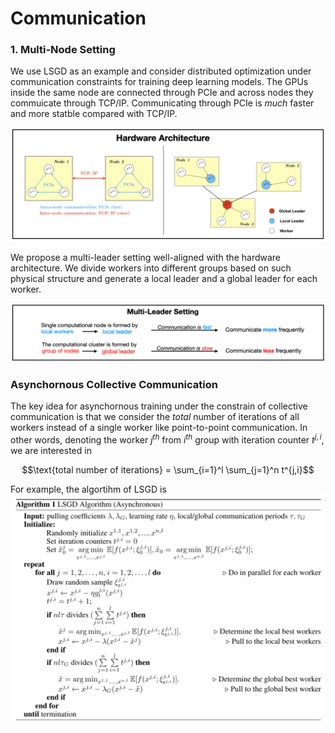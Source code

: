 # Communication

### 1. Multi-Node Setting

We use LSGD as an example and consider distributed optimization under communication constraints for training deep learning models. The GPUs inside the same node are connected through PCIe and across nodes they commuicate through TCP/IP. Communicating through PCIe is *much* faster and more statble compared with TCP/IP. 

![lsgd2](lsgd2.png)

We propose a multi-leader setting well-aligned with the hardware architecture. We divide workers into different groups based on such physical structure and generate a local leader and a global leader for each worker.

![lsgd1](lsgd1.png)

### Asynchornous Collective Communication
The key idea for asynchornous training under the constrain of collective communication is that we consider the *total* number of iterations of all workers instead of a single worker like point-to-point communication. In other words, denoting the worker $j^{th}$ from $i^{th}$ group with iteration counter $t^{j,i}$, we are interested in

$$\text{total number of iterations} = \sum_{i=1}^l \sum_{j=1}^n t^{j,i}$$

For example, the algortihm of LSGD is
![algorithm1](algorithm1.png)
